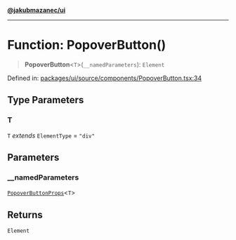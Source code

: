 [**@jakubmazanec/ui**](../README.md)

---

# Function: PopoverButton()

> **PopoverButton**\<`T`\>(`__namedParameters`): `Element`

Defined in:
[packages/ui/source/components/PopoverButton.tsx:34](https://github.com/jakubmazanec/tools/blob/a1a5edf56256b0aa4e209cc73bc7a07f5d7fc236/packages/ui/source/components/PopoverButton.tsx#L34)

## Type Parameters

### T

`T` _extends_ `ElementType` = `"div"`

## Parameters

### \_\_namedParameters

[`PopoverButtonProps`](../type-aliases/PopoverButtonProps.md)\<`T`\>

## Returns

`Element`
